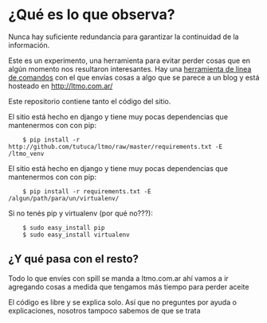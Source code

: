 ¿Qué es lo que observa?
=============
Nunca hay suficiente redundancia para garantizar la continuidad de la información.

Este es un experimento, una herramienta para evitar perder cosas que en algún momento nos resultaron interesantes.
Hay una [herramienta de linea de comandos](http://github.com/etnalubma/spill) con el que envías cosas a algo que se parece a un blog y está hosteado en http://ltmo.com.ar/

Este repositorio contiene tanto el código del sitio.

El sitio está hecho en django y tiene muy pocas dependencias que mantenermos con con pip:

        $ pip install -r http://github.com/tutuca/ltmo/raw/master/requirements.txt -E /ltmo_venv
        
El sitio está hecho en django y tiene muy pocas dependencias que mantenermos con con pip:

        $ pip install -r requirements.txt -E /algun/path/para/un/virtualenv/
        
Si no tenés pip y virtualenv (por qué no???):

        $ sudo easy_install pip
        $ sudo easy_install virtualenv

¿Y qué pasa con el resto?
---------------

Todo lo que envíes con spill se manda a ltmo.com.ar ahí vamos a ir agregando 
cosas a medida que tengamos más tiempo para perder aceite

El código es libre y se explica solo. Así que no preguntes por ayuda o explicaciones, nosotros tampoco sabemos de que se trata
